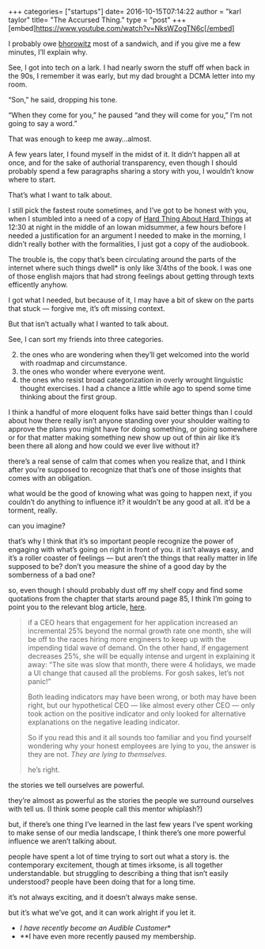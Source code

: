 +++
categories= ["startups"]
date= 2016-10-15T07:14:22
author = "karl taylor"
title= "The Accursed Thing."
type = "post"
+++
[embed]https://www.youtube.com/watch?v=NksWZogTN6c[/embed]

 I probably owe [bhorowitz](https://medium.com/u/926899f38323) most of a sandwich, and if you give me a few minutes, I’ll explain why.

 See, I got into tech on a lark. I had nearly sworn the stuff off when back in the 90s, I remember it was early, but my dad brought a DCMA letter into my room.

 “Son,” he said, dropping his tone.

 “When they come for you,” he paused “and they will come for you,” I’m not going to say a word.”

 That was enough to keep me away…almost.

 A few years later, I found myself in the midst of it. It didn’t happen all at once, and for the sake of authorial transparency, even though I should probably spend a few paragraphs sharing a story with you, I wouldn’t know where to start.

 That’s what I want to talk about.

 I still pick the fastest route sometimes, and I’ve got to be honest with you, when I stumbled into a need of a copy of [Hard Thing About Hard Things](https://www.amazon.com/Hard-Thing-About-Things-Building/dp/0062273205) at 12:30 at night in the middle of an Iowan midsummer, a few hours before I needed a justification for an argument I needed to make in the morning, I didn’t really bother with the formalities, I just got a copy of the audiobook.

 The trouble is, the copy that’s been circulating around the parts of the internet where such things dwell* is only like 3/4ths of the book. I was one of those english majors that had strong feelings about getting through texts efficently anyhow.

 I got what I needed, but because of it, I may have a bit of skew on the parts that stuck — forgive me, it’s oft missing context.

 But that isn’t actually what I wanted to talk about.

 See, I can sort my friends into three categories.

  2. the ones who are wondering when they’ll get welcomed into the world with roadmap and circumstance.
 4. the ones who wonder where everyone went.
 6. the ones who resist broad categorization in overly wrought linguistic thought exercises.
  I had a chance a little while ago to spend some time thinking about the first group.

 I think a handful of more eloquent folks have said better things than I could about how there really isn’t anyone standing over your shoulder waiting to approve the plans you might have for doing something, or going somewhere or for that matter making something new show up out of thin air like it’s been there all along and how could we ever live without it?

 there’s a real sense of calm that comes when you realize that, and I think after you’re supposed to recognize that that’s one of those insights that comes with an obligation.

 what would be the good of knowing what was going to happen next, if you couldn’t do anything to influence it? it wouldn’t be any good at all. it’d be a torment, really.

 can you imagine?

 that’s why I think that it’s so important people recognize the power of engaging with what’s going on right in front of you. it isn’t always easy, and it’s a roller coaster of feelings — but aren’t the things that really matter in life supposed to be? don’t you measure the shine of a good day by the somberness of a bad one?

 so, even though I should probably dust off my shelf copy and find some quotations from the chapter that starts around page 85, I think I’m going to point you to the relevant blog article, [here](http://www.bhorowitz.com/lies_that_losers_tell).


> if a CEO hears that engagement for her application increased an incremental 25% beyond the normal growth rate one month, she will be off to the races hiring more engineers to keep up with the impending tidal wave of demand. On the other hand, if engagement decreases 25%, she will be equally intense and urgent in explaining it away: “The site was slow that month, there were 4 holidays, we made a UI change that caused all the problems. For gosh sakes, let’s not panic!”
>
>  
> Both leading indicators may have been wrong, or both may have been right, but our hypothetical CEO — like almost every other CEO — only took action on the positive indicator and only looked for alternative explanations on the negative leading indicator.
>
>  
> So if you read this and it all sounds too familiar and you find yourself wondering why your honest employees are lying to you, the answer is they are not. *They are lying to themselves*.
>
>  he’s right.

 the stories we tell ourselves are powerful.

 they’re almost as powerful as the stories the people we surround ourselves with tell us. (I think some people call this mentor whiplash?)

 but, if there’s one thing I’ve learned in the last few years I’ve spent working to make sense of our media landscape, I think there’s one more powerful influence we aren’t talking about.

 people have spent a lot of time trying to sort out what a story is. the contemporary excitement, though at times irksome, is all together understandable. but struggling to describing a thing that isn’t easily understood? people have been doing that for a long time.

 it’s not always exciting, and it doesn’t always make sense.

 but it’s what we’ve got, and it can work alright if you let it.

   * *I have recently become an Audible Customer**
 * **I have even more recently paused my membership.
